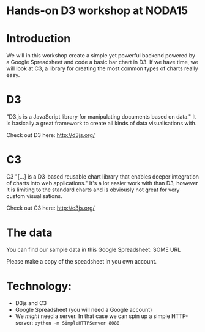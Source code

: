 Hands-on D3 workshop at NODA15
===============

# Introduction
We will in this workshop create a simple yet powerful backend powered by a Google Spreadsheet and code a basic bar chart in D3.
If we have time, we will look at C3, a library for creating the most common types of charts really easy.

# D3
"D3.js is a JavaScript library for manipulating documents based on data."
It is basically a great framework to create all kinds of data visualisations with.

Check out D3 here:
http://d3js.org/

# C3
C3 "[...] is a D3-based reusable chart library that enables deeper integration of charts into web applications."
It's a lot easier work with than D3, however it is limiting to the standard charts and is obviously not great for very custom visualisations.

Check out C3 here:
http://c3js.org/

# The data
You can find our sample data in this Google Spreadsheet:
SOME URL

Please make a copy of the speadsheet in you own account.


# Technology:
- D3js and C3
- Google Spreadsheet (you will need a Google account)
- We *might* need a server. In that case we can spin up a simple HTTP-server: `python -m SimpleHTTPServer 8080`
